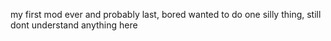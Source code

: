 my first mod ever and probably last, bored wanted to do one silly thing, still dont understand anything here
